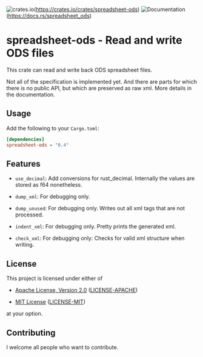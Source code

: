 ![crates.io](https://img.shields.io/crates/v/spreadsheet-ods.svg)(https://crates.io/crates/spreadsheet-ods)
![Documentation](https://docs.rs/spreadsheet_ods/badge.svg)(https://docs.rs/spreadsheet_ods) 


spreadsheet-ods - Read and write ODS files
====

This crate can read and write back ODS spreadsheet files. 

Not all of the specification is implemented yet. And there are parts for 
which there is no public API, but which are preserved as raw xml. More 
details in the documentation.

## Usage

Add the following to your `Cargo.toml`:

```toml
[dependencies]
spreadsheet-ods = "0.4"
```

## Features

* `use_decimal`: Add conversions for rust_decimal. Internally the values are
  stored as f64 nonetheless.

* `dump_xml`: For debugging only.
* `dump_unused`: For debugging only. Writes out all xml tags that are not 
   processed.
* `indent_xml`: For debugging only. Pretty prints the generated xml. 
* `check_xml`: For debugging only: Checks for valid xml structure when writing.


## License

This project is licensed under either of

* [Apache License, Version 2.0](https://www.apache.org/licenses/LICENSE-2.0)
  ([LICENSE-APACHE](LICENSE-APACHE))

* [MIT License](https://opensource.org/licenses/MIT)
  ([LICENSE-MIT](LICENSE-MIT))

at your option.

## Contributing

I welcome all people who want to contribute.  
